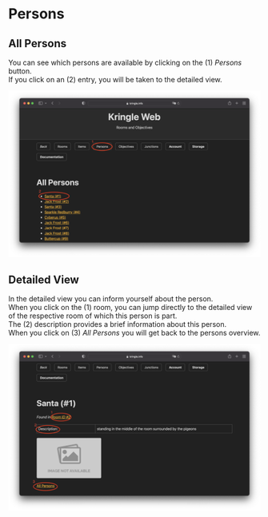 # Persons

## All Persons

You can see which persons are available by clicking on the (1) *Persons* button.  
If you click on an (2) entry, you will be taken to the detailed view.  

![All Persons](./img/persons_all.png)

## Detailed View

In the detailed view you can inform yourself about the person.  
When you click on the (1) room, you can jump directly to the detailed view of the respective room of which this person is part.  
The (2) description provides a brief information about this person.  
When you click on (3) *All Persons* you will get back to the persons overview.  

![Persons Detail](./img/persons_detail.png)
